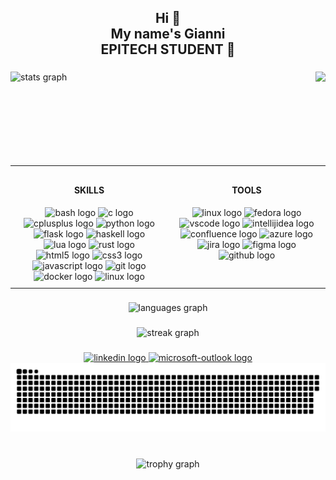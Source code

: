 <h2 align="center">Hi 👋<br>My name's Gianni<br>EPITECH STUDENT 💪</h2>

###

<div align="center">
  <img align="left" src="https://github-readme-stats.vercel.app/api?username=xJundo&hide_title=false&hide_rank=false&show_icons=true&include_all_commits=true&count_private=true&disable_animations=false&theme=tokyonight&locale=en&hide_border=false&order=1&custom_title=Stats" height="150" alt="stats graph"  />
  <img align="right" height="150" src="https://www.gif-maniac.com/gifs/50/49730.gif"  />
</div>

###

<table style="table-layout: fixed; width: 100%; border-collapse: collapse;">
  <tr>
    <!-- SKILLS Section -->
    <td style="width: 50%; text-align: center; vertical-align: top; padding: 10px;" align="center">
      <h4>SKILLS</h4>
      <div>
        <img src="https://cdn.jsdelivr.net/gh/devicons/devicon/icons/bash/bash-original.svg" height="30" alt="bash logo" />
        <img src="https://cdn.jsdelivr.net/gh/devicons/devicon/icons/c/c-original.svg" height="30" alt="c logo" />
        <img src="https://cdn.jsdelivr.net/gh/devicons/devicon/icons/cplusplus/cplusplus-original.svg" height="30" alt="cplusplus logo" />
        <img src="https://cdn.jsdelivr.net/gh/devicons/devicon/icons/python/python-original.svg" height="30" alt="python logo" />
        <img src="https://cdn.jsdelivr.net/gh/devicons/devicon/icons/flask/flask-original.svg" height="30" alt="flask logo" />
        <img src="https://cdn.jsdelivr.net/gh/devicons/devicon/icons/haskell/haskell-original.svg" height="30" alt="haskell logo" />
        <img src="https://cdn.jsdelivr.net/gh/devicons/devicon/icons/lua/lua-original.svg" height="30" alt="lua logo" />
        <img src="https://cdn.jsdelivr.net/gh/devicons/devicon/icons/rust/rust-original.svg" height="30" alt="rust logo" />
        <img src="https://cdn.jsdelivr.net/gh/devicons/devicon/icons/html5/html5-original.svg" height="30" alt="html5 logo" />
        <img src="https://cdn.jsdelivr.net/gh/devicons/devicon/icons/css3/css3-original.svg" height="30" alt="css3 logo" />
        <img src="https://cdn.jsdelivr.net/gh/devicons/devicon/icons/javascript/javascript-original.svg" height="30" alt="javascript logo" />
        <img src="https://cdn.jsdelivr.net/gh/devicons/devicon/icons/git/git-original.svg" height="30" alt="git logo" />
        <img src="https://cdn.jsdelivr.net/gh/devicons/devicon/icons/docker/docker-original.svg" height="30" alt="docker logo" />
        <img src="https://cdn.jsdelivr.net/gh/devicons/devicon/icons/linux/linux-original.svg" height="30" alt="linux logo" />
      </div>
    </td>
    <!-- TOOLS Section -->
    <td style="width: 50%; text-align: center; vertical-align: top; padding: 10px;" align="center">
      <h4>TOOLS</h4>
      <div>
        <img src="https://cdn.jsdelivr.net/gh/devicons/devicon/icons/linux/linux-original.svg" height="30" alt="linux logo" />
        <img src="https://cdn.jsdelivr.net/gh/devicons/devicon/icons/fedora/fedora-original.svg" height="30" alt="fedora logo" />
        <img src="https://cdn.jsdelivr.net/gh/devicons/devicon/icons/vscode/vscode-original.svg" height="30" alt="vscode logo" />
        <img src="https://skillicons.dev/icons?i=idea" height="30" alt="intellijidea logo" />
        <img src="https://cdn.jsdelivr.net/gh/devicons/devicon/icons/confluence/confluence-original.svg" height="30" alt="confluence logo" />
        <img src="https://cdn.jsdelivr.net/gh/devicons/devicon/icons/azure/azure-original.svg" height="30" alt="azure logo" />
        <img src="https://cdn.jsdelivr.net/gh/devicons/devicon/icons/jira/jira-original.svg" height="30" alt="jira logo" />
        <img src="https://cdn.jsdelivr.net/gh/devicons/devicon/icons/figma/figma-original.svg" height="30" alt="figma logo" />
        <img src="https://skillicons.dev/icons?i=github" height="30" alt="github logo" />
      </div>
    </td>
  </tr>
</table>


###

<div align="center">
  <img src="https://github-readme-stats.vercel.app/api/top-langs?username=xJundo&locale=en&hide_title=false&layout=compact&card_width=320&langs_count=5&theme=tokyonight&hide_border=false&order=2" height="150" alt="languages graph"  />
</div>

###

<div align="center">
  <img src="https://streak-stats.demolab.com?user=xJundo&locale=en&mode=weekly&theme=tokyonight&hide_border=false&border_radius=5&date_format=M%20j%5B,%20Y%5D&order=3" height="150" alt="streak graph"  />
</div>

###

<div align="center">
  <a href="https://www.linkedin.com/in/gianni-tuero/" target="_blank">
    <img src="https://img.shields.io/static/v1?message=LinkedIn&logo=linkedin&label=&color=0077B5&logoColor=white&labelColor=&style=for-the-badge" height="35" alt="linkedin logo"  />
  </a>
  <a href="mailto:gianni.tuero@epitech.eu" target="_blank">
    <img src="https://img.shields.io/static/v1?message=CONTACT&logo=microsoft-outlook&label=&color=0078D4&logoColor=white&labelColor=&style=for-the-badge" height="35" alt="microsoft-outlook logo"  />
  </a>
</div>

<picture>
  <source media="(prefers-color-scheme: dark)" srcset="https://raw.githubusercontent.com/xJundo/xjundo/output/github-snake-dark.svg" />
  <source media="(prefers-color-scheme: light)" srcset="https://raw.githubusercontent.com/xJundo/xjundo/output/github-snake.svg" />
  <img alt="github-snake" src="https://raw.githubusercontent.com/xJundo/xjundo/output/github-snake.svg" />
</picture>

###

<br clear="both">

<div align="center">
  <img src="https://github-profile-trophy.vercel.app?username=xJundo&theme=tokyonight&column=-1&row=1&margin-w=8&margin-h=8&no-bg=false&no-frame=false&order=4" height="150" alt="trophy graph"  />
</div>

###

